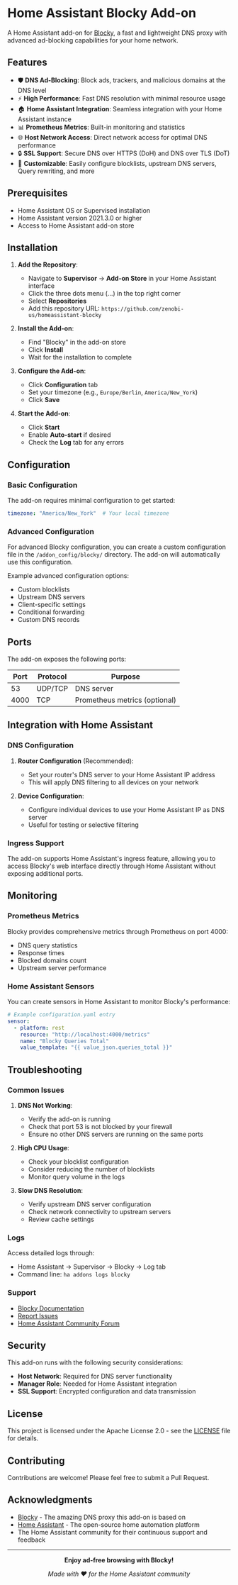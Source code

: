 # Home Assistant Blocky Add-on

A Home Assistant add-on for [Blocky](https://github.com/0xERR0R/blocky), a fast and lightweight DNS proxy with advanced ad-blocking capabilities for your home network.

## Features

- 🛡️ **DNS Ad-Blocking**: Block ads, trackers, and malicious domains at the DNS level
- ⚡ **High Performance**: Fast DNS resolution with minimal resource usage
- 🏠 **Home Assistant Integration**: Seamless integration with your Home Assistant instance
- 📊 **Prometheus Metrics**: Built-in monitoring and statistics
- 🌐 **Host Network Access**: Direct network access for optimal DNS performance
- 🔒 **SSL Support**: Secure DNS over HTTPS (DoH) and DNS over TLS (DoT)
- 🔧 **Customizable**: Easily configure blocklists, upstream DNS servers, Query rewriting, and more

## Prerequisites

- Home Assistant OS or Supervised installation
- Home Assistant version 2021.3.0 or higher
- Access to Home Assistant add-on store

## Installation

1. **Add the Repository**:
   - Navigate to **Supervisor** → **Add-on Store** in your Home Assistant interface
   - Click the three dots menu (...) in the top right corner
   - Select **Repositories**
   - Add this repository URL: `https://github.com/zenobi-us/homeassistant-blocky`

2. **Install the Add-on**:
   - Find "Blocky" in the add-on store
   - Click **Install**
   - Wait for the installation to complete

3. **Configure the Add-on**:
   - Click **Configuration** tab
   - Set your timezone (e.g., `Europe/Berlin`, `America/New_York`)
   - Click **Save**

4. **Start the Add-on**:
   - Click **Start**
   - Enable **Auto-start** if desired
   - Check the **Log** tab for any errors

## Configuration

### Basic Configuration

The add-on requires minimal configuration to get started:

```yaml
timezone: "America/New_York"  # Your local timezone
```

### Advanced Configuration

For advanced Blocky configuration, you can create a custom configuration file in the `/addon_config/blocky/` directory. The add-on will automatically use this configuration.

Example advanced configuration options:
- Custom blocklists
- Upstream DNS servers
- Client-specific settings
- Conditional forwarding
- Custom DNS records

## Ports

The add-on exposes the following ports:

| Port | Protocol | Purpose |
|------|----------|---------|
| 53   | UDP/TCP  | DNS server |
| 4000 | TCP      | Prometheus metrics (optional) |

## Integration with Home Assistant

### DNS Configuration

1. **Router Configuration** (Recommended):
   - Set your router's DNS server to your Home Assistant IP address
   - This will apply DNS filtering to all devices on your network

2. **Device Configuration**:
   - Configure individual devices to use your Home Assistant IP as DNS server
   - Useful for testing or selective filtering

### Ingress Support

The add-on supports Home Assistant's ingress feature, allowing you to access Blocky's web interface directly through Home Assistant without exposing additional ports.

## Monitoring

### Prometheus Metrics

Blocky provides comprehensive metrics through Prometheus on port 4000:
- DNS query statistics
- Response times
- Blocked domains count
- Upstream server performance

### Home Assistant Sensors

You can create sensors in Home Assistant to monitor Blocky's performance:

```yaml
# Example configuration.yaml entry
sensor:
  - platform: rest
    resource: "http://localhost:4000/metrics"
    name: "Blocky Queries Total"
    value_template: "{{ value_json.queries_total }}"
```

## Troubleshooting

### Common Issues

1. **DNS Not Working**:
   - Verify the add-on is running
   - Check that port 53 is not blocked by your firewall
   - Ensure no other DNS servers are running on the same ports

2. **High CPU Usage**:
   - Check your blocklist configuration
   - Consider reducing the number of blocklists
   - Monitor query volume in the logs

3. **Slow DNS Resolution**:
   - Verify upstream DNS server configuration
   - Check network connectivity to upstream servers
   - Review cache settings

### Logs

Access detailed logs through:
- Home Assistant → Supervisor → Blocky → Log tab
- Command line: `ha addons logs blocky`

### Support

- [Blocky Documentation](https://0xerr0r.github.io/blocky/)
- [Report Issues](https://github.com/zenobi-us/homeassistant-blocky/issues)
- [Home Assistant Community Forum](https://community.home-assistant.io/)

## Security

This add-on runs with the following security considerations:
- **Host Network**: Required for DNS server functionality
- **Manager Role**: Needed for Home Assistant integration
- **SSL Support**: Encrypted configuration and data transmission

## License

This project is licensed under the Apache License 2.0 - see the [LICENSE](LICENSE) file for details.

## Contributing

Contributions are welcome! Please feel free to submit a Pull Request.

## Acknowledgments

- [Blocky](https://github.com/0xERR0R/blocky) - The amazing DNS proxy this add-on is based on
- [Home Assistant](https://www.home-assistant.io/) - The open-source home automation platform
- The Home Assistant community for their continuous support and feedback

---

<div align="center">

**Enjoy ad-free browsing with Blocky!**

*Made with ❤️ for the Home Assistant community*

</div>